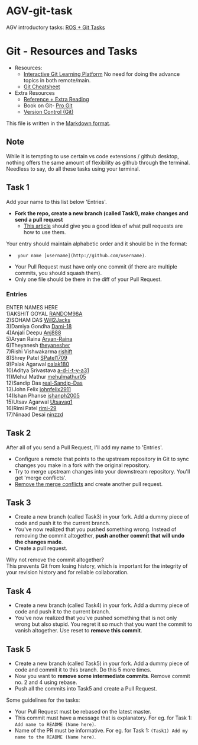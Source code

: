 # AGV-git-task
AGV introductory tasks: [ROS + Git Tasks](https://docs.google.com/document/d/1OhTyhqbF9AmXvqavk3pljdnWdggEaLWJNToXuGUitWs/edit)
# Git - Resources and Tasks

- Resources:
  - [Interactive Git Learning Platform](https://learngitbranching.js.org) No need for doing the advance topics in both remote/main.
  - [Git Cheatsheet](https://github.github.com/training-kit/downloads/github-git-cheat-sheet/)
- Extra Resources 
  - [Reference + Extra Reading](http://gitimmersion.com/index.html)
  - Book on Git- [Pro Git](http://git-scm.com/book/en/v2)
  - [Version Control (Git)](https://missing.csail.mit.edu/2020/version-control/)

This file is written in the [Markdown format](https://guides.github.com/features/mastering-markdown/).

## Note

While it is tempting to use certain vs code extensions / github desktop, nothing offers the same amount of flexibility as github through the terminal. Needless to say, do all these tasks using your terminal.

## Task 1

Add your name to this list below 'Entries'.

- **Fork the repo, create a new branch (called Task1), make changes and send a pull request**
  - [This article](https://help.github.com/articles/using-pull-requests/) should give you a good idea of what pull requests are how to use them.

Your entry should maintain alphabetic order and it should be in the format:
   * ` your name [username](http://github.com/username)`.  


- Your Pull Request must have only one commit (if there are multiple commits, you should squash them). 
- Only one file should be there in the diff of your Pull Request.

### Entries
ENTER NAMES HERE \
1)AKSHIT GOYAL [RANDOM98A](http://github.com/RANDOM98A) \
2)SOHAM DAS [Will2Jacks](http://github.com/Will2Jacks) \
3)Damiya Gondha [Dami-18](http://github.com/Dami-18) \
4)Anjali Deepu [Anj888](https://github.com/Anj888) \
5)Aryan Raina [Aryan-Raina](https://github.com/Aryan-Raina) \
6)Theyanesh [theyanesher](https://github.com/theyanesher) \
7)Rishi Vishwakarma [rishift](https://github.com/rishift) \
8)Shrey Patel [SPatel1709](https://github.com/SPatel1709) \
9)Palak Agarwal [palak180](https://github.com/palak180) \
10)Aditya Srivastava [a-d-i-t-y-a31](https://github.com/a-d-i-t-y-a31) \
11)Mehul Mathur [mehulmathur05](https://github.com/mehulmathur05) \
12)Sandip Das [real-Sandip-Das](https://github.com/real-Sandip-Das) \
13)John Felix [johnfelix2911](https://github.com/johnfelix2911) \
14)Ishan Phanse [ishanph2005](https://github.com/ishanph2005) \
15)Utsav Agarwal [Utsavag1](https://github.com/Utsavag1) \
16)Rimi Patel [rimi-29](https://github.com/rimi-29) \
17)Ninaad Desai [ninzzd](https://github.com/ninzzd) 


## Task 2

After all of you send a Pull Request, I'll add my name to 'Entries'. 

- Configure a remote that points to the upstream repository in Git to sync changes you make in a fork with the original repository. 
- Try to merge upstream changes into your downstream repository. You'll get 'merge conflicts'. 
- [Remove the merge conflicts](https://help.github.com/en/articles/resolving-a-merge-conflict-using-the-command-line) and create another pull request.


## Task 3

- Create a new branch (called Task3) in your fork. Add a dummy piece of code and push it to the current branch. 
- You've now realized that you pushed something wrong. Instead of removing the commit altogether, **push another commit that will undo the changes made**. 
- Create a pull request.

Why not remove the commit altogether? \
This prevents Git from losing history, which is important for the integrity of your revision history and for reliable collaboration.

##  Task 4

- Create a new branch (called Task4) in your fork. Add a dummy piece of code and push it to the current branch. 
- You've now realized that you've pushed something that is not only wrong but also stupid. You regret it so much that you want the commit to vanish altogether. 
Use reset to **remove this commit**. 

## Task 5

- Create a new branch (called Task5) in your fork. Add a dummy piece of code and commit it to this branch. Do this 5 more times. 
- Now you want to **remove some intermediate commits**. Remove commit no. 2 and 4 using rebase.
- Push all the commits into Task5 and create a Pull Request.


Some guidelines for the tasks:

* Your Pull Request must be rebased on the latest master.  
* This commit must have a message that is explanatory. For eg. for Task 1: `Add name to README (Name here)`.
* Name of the PR must be informative. For eg. for Task 1: `(Task1) Add my name to the README (Name here)`.
